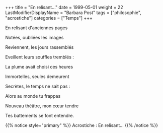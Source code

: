 +++
title = "En relisant..."
date = 1999-05-01
weight = 22
LastModifierDisplayName = "Barbara Post"
tags = ["philosophie", "acrostiche"]
categories = ["Temps"]
+++

En relisant d'anciennes pages

Notées, oubliées les images

Reviennent, les jours rassemblés

Eveillent leurs souffles tremblés :

La plume avait choisi ces heures

Immortelles, seules demeurent

Secrètes, le temps ne sait pas :

Alors au monde tu frappas

Nouveau théâtre, mon cœur tendre

Tes battements se font entendre.

{{% notice style="primary" %}}
Acrostiche : En relisant...
{{% /notice %}}
